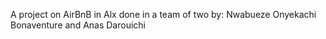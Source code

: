 A project on AirBnB in Alx done in a team of two by:
Nwabueze Onyekachi Bonaventure and 
Anas Darouichi
